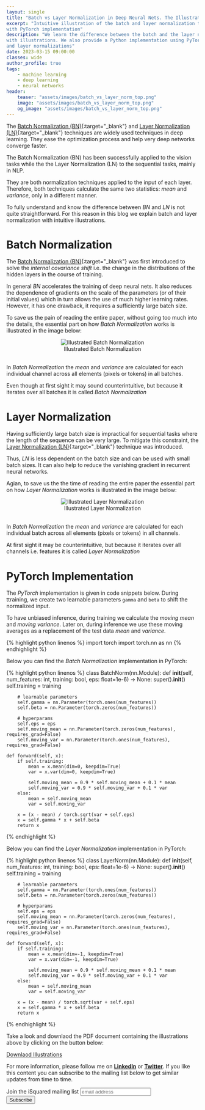 ```yaml
---
layout: single
title: "Batch vs Layer Normalization in Deep Neural Nets. The Illustrated Way!"
excerpt: "Intuitive illustration of the batch and layer normalization techniques in neural networks
with PyTorch implementation"
description: "We learn the difference between the batch and the layer normalization techniques
with illustrations. We also provide a Python implementation using PyTorch of the batch 
and layer normalizations"
date: 2023-03-15 09:00:00
classes: wide
author_profile: true
tags:
    - machine learning
    - deep learning
    - neural networks
header:
    teaser: "assets/images/batch_vs_layer_norm_top.png"
    image: "assets/images/batch_vs_layer_norm_top.png"
    og_image: "assets/images/batch_vs_layer_norm_top.png"
---
```


The [Batch Normalization (BN)](https://arxiv.org/pdf/1502.03167.pdf){:target="_blank"} and 
[Layer Normalization (LN)](https://arxiv.org/pdf/1607.06450.pdf){:target="_blank"} techniques
are widely used techniques in deep learning. They ease the optimization process and
help very deep networks converge faster. 


The Batch Normalization (BN) has been successfully applied to the vision tasks while the
the Layer Normalization (LN) to the sequential tasks, mainly in NLP.

They are both normalization techniques applied to the input of each layer. Therefore,
both techniques calculate the same two statistics: *mean* and *variance*, only in a 
different manner.

To fully understand and know the difference between *BN* and *LN* is not quite
straightforward. For this reason in this blog we explain batch and layer normalization
with intuitive illustrations.

# Batch Normalization

The [Batch Normalization (BN)](https://arxiv.org/pdf/1502.03167.pdf){:target="_blank"}
was first introduced to solve the *internal covariance shift* i.e. the change in the 
distributions of the hidden layers in the course of training.

In general *BN* accelerates the training of deep neural nets. It also reduces the dependence
of gradients on the scale of the parameters (or of their initial values) which in turn
allows the use of much higher learning rates. However, it has one drawback, it requires 
a sufficiently large batch size.

To save us the pain of reading the entire paper, without going too much into the details,
the essential part on how *Batch Normalization* works is illustrated in the image below:

<center>
    <img data-src="{{ site.url }}{{ site.baseurl }}/assets/images/illustrated_batch_norm.png" class="lazyload" alt="Illustrated Batch Normalization"/>
    <br/>
    <span class="caption text-muted">
        Illustrated Batch Normalization
    </span>
</center>
<br/>

In *Batch Normalization* the *mean* and *variance* are calculated for each individual 
channel across all elements (pixels or tokens) in all batches. 

Even though at first sight it may sound counterintuitive, but because it iterates over all 
batches it is called *Batch Normalization* 

# Layer Normalization

Having sufficiently large batch size is impractical for sequential tasks where the length
of the sequence can be very large. To mitigate this constraint, the 
[Layer Normalization (LN)](https://arxiv.org/pdf/1607.06450.pdf){:target="_blank"} 
technique was introduced.

Thus, *LN* is less dependent on the batch size and can be used with small batch sizes.
It can also help to reduce the vanishing gradient in recurrent neural networks.

Agian, to save us the the time of reading the entire paper the essential part on how 
*Layer Normalization* works is illustrated in the image below:

<center>
    <img data-src="{{ site.url }}{{ site.baseurl }}/assets/images/illustrated_layer_norm.png" class="lazyload" alt="Illustrated Layer Normalization"/>
    <br/>
    <span class="caption text-muted">
        Illustrated Layer Normalization
    </span>
</center>
<br/>

In *Batch Normalization* the *mean* and *variance* are calculated for each individual 
batch across all elements (pixels or tokens) in all channels.

At first sight it may be counterintuitive, but because it iterates over all 
channels i.e. features it is called *Layer Normalization* 

# PyTorch Implementation

The *PyTorch* implementation is given in code snippets below. During ttraining,
we create two learnable parameters `gamma` and `beta` to shift the normalized input.

To have unbiased inference, during training we calculate the *moving mean* and
*moving variance*. Later on, during inference we use these moving averages as a 
replacement of the test data *mean* and *variance*.

{% highlight python linenos %}
import torch
import torch.nn as nn
{% endhighlight %}

Below you can find the *Batch Normalization* implementation in PyTorch:

{% highlight python linenos %}
class BatchNorm(nn.Module):
    def __init__(self, num_features: int, training: bool, eps: float=1e-6) -> None:
        super().__init__()
        self.training = training

        # learnable parameters
        self.gamma = nn.Parameter(torch.ones(num_features))
        self.beta = nn.Parameter(torch.zeros(num_features))

        # hyperparams
        self.eps = eps
        self.moving_mean = nn.Parameter(torch.zeros(num_features), requires_grad=False)
        self.moving_var = nn.Parameter(torch.ones(num_features), requires_grad=False)
        
    def forward(self, x):
        if self.training:
            mean = x.mean(dim=0, keepdim=True)
            var = x.var(dim=0, keepdim=True)

            self.moving_mean = 0.9 * self.moving_mean + 0.1 * mean
            self.moving_var = 0.9 * self.moving_var + 0.1 * var
        else:
            mean = self.moving_mean
            var = self.moving_var
        
        x = (x - mean) / torch.sqrt(var + self.eps)
        x = self.gamma * x + self.beta
        return x
{% endhighlight %}

Below you can find the *Layer Normalization* implementation in PyTorch:

{% highlight python linenos %}
class LayerNorm(nn.Module):
    def __init__(self, num_features: int, training: bool, eps: float=1e-6) -> None:
        super().__init__()
        self.training = training

        # learnable parameters
        self.gamma = nn.Parameter(torch.ones(num_features))
        self.beta = nn.Parameter(torch.zeros(num_features))

        # hyperparams
        self.eps = eps
        self.moving_mean = nn.Parameter(torch.zeros(num_features), requires_grad=False)
        self.moving_var = nn.Parameter(torch.ones(num_features), requires_grad=False)
        
    def forward(self, x):
        if self.training:
            mean = x.mean(dim=-1, keepdim=True)
            var = x.var(dim=-1, keepdim=True)

            self.moving_mean = 0.9 * self.moving_mean + 0.1 * mean
            self.moving_var = 0.9 * self.moving_var + 0.1 * var
        else:
            mean = self.moving_mean
            var = self.moving_var
        
        x = (x - mean) / torch.sqrt(var + self.eps)
        x = self.gamma * x + self.beta
        return x
{% endhighlight %}


Take a look and downlaod the PDF document containing the illustrations above by clicking
on the button below:

<a href="{{ site.url }}{{ site.baseurl }}/assets/pdfs/illustrated_batch_vs_layer_norm.pdf" target="_blank" class="btn btn--primary .btn--small">Downlaod Illustrations</a>


For more information, please follow me on 
<a href="https://www.linkedin.com/in/vilievski/" target="_blank" rel="noopener"><b>LinkedIn</b></a>
or <a href="https://twitter.com/VladOsaurus" target="_blank" rel="noopener"><b>Twitter</b></a>.
If you like this content you can subscribe to the mailing list below to get similar updates from time to time.

<link href="//cdn-images.mailchimp.com/embedcode/horizontal-slim-10_7.css" rel="stylesheet" type="text/css">
<link href="/assets/css/mailchimp.css">
<div id="mc_embed_signup">
<form action="https://digital.us19.list-manage.com/subscribe/post?u=cb9dbe40387c27177a25de80f&amp;id=08bda6f8e0" method="post" id="mc-embedded-subscribe-form" name="mc-embedded-subscribe-form" class="validate" target="_blank" novalidate>
    <div id="mc_embed_signup_scroll">
	<label for="mce-EMAIL">Join the iSquared mailing list</label>
	<input type="email" value="" name="EMAIL" class="email" id="mce-EMAIL" placeholder="email address" required>
    <!-- real people should not fill this in and expect good things - do not remove this or risk form bot signups-->
    <div style="position: absolute; left: -5000px;" aria-hidden="true"><input type="text" name="b_cb9dbe40387c27177a25de80f_08bda6f8e0" tabindex="-1" value=""></div>
    <div class="clear"><input type="submit" value="Subscribe" name="subscribe" id="mc-embedded-subscribe" class="button"></div>
    </div>
</form>
</div>
<br/>